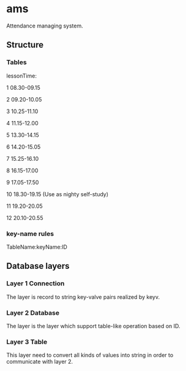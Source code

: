 # ams

Attendance managing system.

## Structure

### Tables

lessonTime:

1  08.30-09.15

2  09.20-10.05

3  10.25-11.10

4  11.15-12.00

5  13.30-14.15

6  14.20-15.05

7  15.25-16.10

8  16.15-17.00

9  17.05-17.50

10 18.30-19.15 (Use as nighty self-study)

11 19.20-20.05

12 20.10-20.55

### key-name rules

TableName:keyName:ID

## Database layers

### Layer 1 Connection

The layer is record to string key-valve pairs realized by keyv.

### Layer 2 Database

The layer is the layer which support table-like operation based on ID.

### Layer 3 Table

This layer need to convert all kinds of values into string in order to communicate with layer 2.
